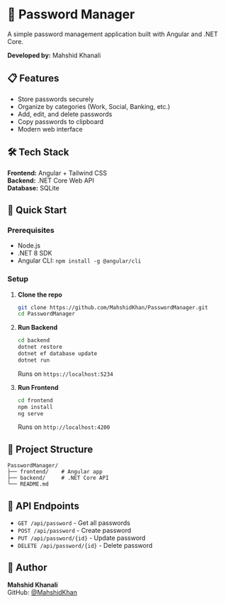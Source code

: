 # 🔐 Password Manager

A simple password management application built with Angular and .NET Core.

**Developed by:** Mahshid Khanali

## 📋 Features

- Store passwords securely
- Organize by categories (Work, Social, Banking, etc.)
- Add, edit, and delete passwords
- Copy passwords to clipboard
- Modern web interface

## 🛠️ Tech Stack

**Frontend:** Angular + Tailwind CSS  
**Backend:** .NET Core Web API  
**Database:** SQLite  

## 🚀 Quick Start

### Prerequisites
- Node.js
- .NET 8 SDK
- Angular CLI: `npm install -g @angular/cli`

### Setup

1. **Clone the repo**
   ```bash
   git clone https://github.com/MahshidKhan/PasswordManager.git
   cd PasswordManager
   ```

2. **Run Backend**
   ```bash
   cd backend
   dotnet restore
   dotnet ef database update
   dotnet run
   ```
   Runs on `https://localhost:5234`

3. **Run Frontend**
   ```bash
   cd frontend
   npm install
   ng serve
   ```
   Runs on `http://localhost:4200`

## 📁 Project Structure

```
PasswordManager/
├── frontend/    # Angular app
├── backend/     # .NET Core API
└── README.md
```

## 🔌 API Endpoints

- `GET /api/password` - Get all passwords
- `POST /api/password` - Create password
- `PUT /api/password/{id}` - Update password
- `DELETE /api/password/{id}` - Delete password

## 👤 Author

**Mahshid Khanali**  
GitHub: [@MahshidKhan](https://github.com/MahshidKhan)
